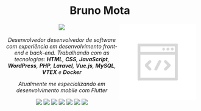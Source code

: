 <h1 align="center">Bruno Mota</h1>


<img style="width: 200px" align="right" src="assets/codegray.png" alt="octocat">
<p align="center">
    <a href="https://www.linkedin.com/in/bmotadev/"><img src="https://img.shields.io/badge/LinkedIn-blue?style=plastic&logo=linkedin"></a>
</p>

<p align="center"><em>Desenvolvedor desenvolvedor de software com experiência em desenvolvimento front-end e back-end. Trabalhando com as tecnologias: <b>HTML</b>, <b>CSS</b>, <b>JavaScript</b>, <b>WordPress</b>, <b>PHP</b>, <b>Laravel</b>, <b>Vue.js</b>, <b>MySQL</b>, <b>VTEX</b> e <b>Docker</b></em></p>

<p align="center"><i>Atualmente me especializando em desenvolvimento mobile com Flutter</i></p>

<p align="center"><img src="https://img.shields.io/badge/SQLite-07405E?style=plastic&logo=sqlite&logoColor=white"> <img src=https://img.shields.io/badge/iOS-000000?style=plastic&logo=ios&logoColor=white> <img src="https://img.shields.io/badge/Android-3DDC84?style=plastic&logo=android&logoColor=white"> <img src="https://img.shields.io/badge/Firebase-039BE5?style=plastic&logo=Firebase&logoColor=white"> <img src="https://img.shields.io/badge/Linux_Mint-87CF3E?style=plastic&logo=linux-mint&logoColor=white"> <img src="https://img.shields.io/badge/Flutter-02569B?style=plastic&logo=flutter&logoColor=white"> <img src="https://img.shields.io/badge/Dart-0175C2?style=plastic&logo=dart&logoColor=white"></p>
